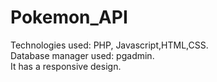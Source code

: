 # Pokemon_API
Technologies used: PHP, Javascript,HTML,CSS. <br/>
Database manager used: pgadmin. <br/>
It has a responsive design.
